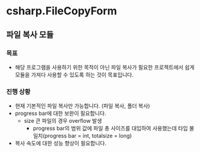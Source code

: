 # csharp.FileCopyForm

## 파일 복사 모듈

### 목표

* 해당 프로그램을 사용하기 위한 목적이 아닌 파일 복사가 필요한 프로젝트에서 쉽게 모듈을 가져다 사용할 수 있도록 하는 것이 목표입니다.

### 진행 상황

* 현재 기본적인 파일 복사만 가능합니다. (파일 복사, 폴더 복사)
* progress bar에 대한 보완이 필요합니다.
  * size 큰 파일의 경우 overflow 발생
    * progress bar의 범위 값에 파일 총 사이즈를 대입하여 사용했는데 타입 불일치(progress bar = int, totalsize = long)
* 복사 속도에 대한 성능 향상이 필요합니다.
